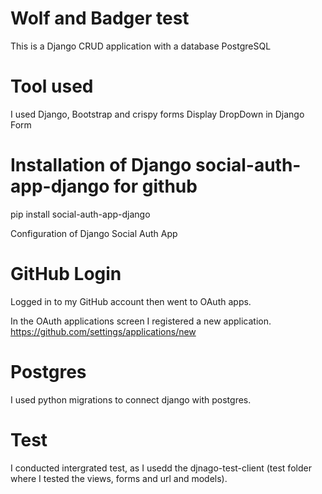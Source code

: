 # Wolf and Badger test
This is a Django CRUD application with a database PostgreSQL

# Tool used 

I used Django, Bootstrap and crispy forms
Display DropDown in Django Form

# Installation of Django social-auth-app-django for github

pip install social-auth-app-django

Configuration of Django Social Auth App

# GitHub Login
Logged in to my GitHub account then went to  OAuth apps.

In the OAuth applications screen I registered a new application. https://github.com/settings/applications/new


# Postgres

I used python migrations to connect django with postgres.

# Test

I conducted intergrated test, as I usedd the djnago-test-client (test folder where I tested the views, forms and url and models). 
